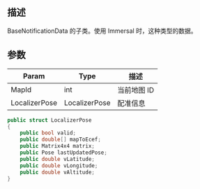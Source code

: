 ## 描述

BaseNotificationData 的子类。使用 Immersal 时，这种类型的数据。

## 参数

| Param         | Type          | 描述        |
| ------------- | ------------- | ----------- |
| MapId         | int           | 当前地图 ID |
| LocalizerPose | LocalizerPose | 配准信息    |

```cs
public struct LocalizerPose
{
    public bool valid;
    public double[] mapToEcef;
    public Matrix4x4 matrix;
    public Pose lastUpdatedPose;
    public double vLatitude;
    public double vLongitude;
    public double vAltitude;
}
```
